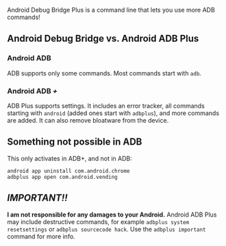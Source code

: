 Android Debug Bridge Plus is a command line that lets you use more ADB commands!

## Android Debug Bridge vs. Android ADB Plus

### Android ADB
ADB supports only some commands. Most commands start with `adb`.


### Android ADB ***+***
ADB Plus supports settings. It includes an error tracker, all commands starting with `android` (added ones start with `adbplus`), and more commands are added. It can also remove bloatware from the device.

## Something not possible in ADB

This only activates in ADB+, and not in ADB:
```
android app uninstall com.android.chrome
adbplus app open com.android.vending
```

## *IMPORTANT!!*
**I am not responsible for any damages to your Android.** Android ADB Plus may include destructive commands, for example `adbplus system resetsettings` or `adbplus sourcecode hack`. Use the `adbplus important` command for more info.

